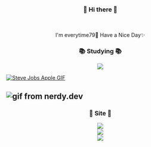 <h3 align="center"> 👋 Hi there 👋 </h3>

<p align="center">
<br><br> I'm everytime79🌱 
Have a Nice Day✨
</p>



<h3 align="center">📚 Studying 📚</h3>

<p align="center">
  <img src="https://img.shields.io/badge/Swift-FA7343?style=flat&logo=swift&logoColor=white"/><br>
</p>



<a href="http://gph.is/1h8X2QE"><img src="http://gph.is/1h8X2QE" title="Steve Jobs Apple GIF"/></a>

![gif from nerdy.dev](https://giphy.com/gifs/CTkWFZ1IDvsfS/html5)
---


<h3 align="center">📝 Site 📝</h3>

<p align="center"> 
  <a href="https://velog.io/@everytime79"><img src="http://img.shields.io/badge/-Velog-20c997?style=flat&link=https://velog.io/@everytime79"/></a><br>
  <a href="https://soosdev.tistory.com/"><img src="http://img.shields.io/badge/-Tistory-FFBB00?style=flat&link=https://soosdev.tistory.com/"/></a><br>
  <a href="https://www.instagram.com/soos.gram/"><img src="https://img.shields.io/badge/-Instagram-E4405F?style=flat&link=https://www.instagram.com/soos.gram/)"/></a><br>
  
</p>

<!--
**everytime79/everytime79** is a ✨ _special_ ✨ repository because its `README.md` (this file) appears on your GitHub profile.

Here are some ideas to get you started:

- 🔭 I’m currently working on ...
- 🌱 I’m currently learning ...
- 👯 I’m looking to collaborate on ...
- 🤔 I’m looking for help with ...
- 💬 Ask me about ...
- 📫 How to reach me: ...
- 😄 Pronouns: ...
- ⚡ Fun fact: ...
-->
